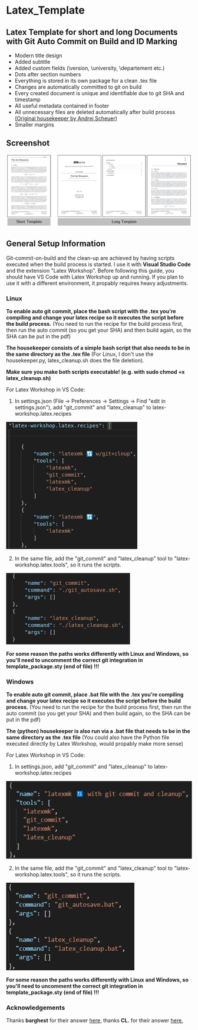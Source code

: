 # Latex_Template
## Latex Template for short and long Documents with Git Auto Commit on Build and ID Marking

* Modern title design
* Added subtitle
* Added custom fields (\version, \university, \departement etc.)
* Dots after section numbers
* Everything is stored in its own package for a clean .tex file
* Changes are automatically committed to git on build
* Every created document is unique and identifiable due to git SHA and timestamp
* All useful metadata contained in footer
* All unnecessary files are deleted automatically after build process [(Original housekeeper by Andrej Scheuer)](https://gitlab.com/Hoziax/latex/-/blob/c0d830c560070cc12519f67887c70b934c7d618d/latex_housekeeper.py)
* Smaller margins 


## Screenshot
![Screenshot](https://github.com/stgloorious/Latex_Template/blob/master/docs/screenshots.png)

## General Setup Information
Git-commit-on-build and the clean-up are achieved by having scripts executed when the build process is started. I use it with **Visual Studio Code** and the extension "Latex Workshop". Before following this guide, you should have VS Code with Latex Workshop up and running. If you plan to use it with a different environment, it propably requires heavy adjustments.

### Linux

**To enable auto git commit, place the bash script with the .tex you're compiling and change your latex recipe so it executes the script before the build process.** 
(You need to run the recipe for the build process first, then run the auto commit (so you get your SHA) and then build again, so the SHA can be put in the pdf)

**The housekeeper consists of a simple bash script that also needs to be in the same directory as the .tex file**
(For Linux, I don't use the housekeeper.py, latex_cleanup.sh does the file deletion).

**Make sure you make both scripts executable! (e.g. with sudo chmod +x latex_cleanup.sh)**

For Latex Workshop in VS Code:
1. In settings.json (File -> Preferences -> Settings -> Find "edit in settings.json"), add "git_commit" and "latex_cleanup" to latex-workshop.latex.recipes

![recipe](https://github.com/stgloorious/Latex_Template/blob/master/docs/recipe_linux.png)

2. In the same file, add the "git_commit" and "latex_cleanup" tool to "latex-workshop.latex.tools", so it runs the scripts. 

![tool](https://github.com/stgloorious/Latex_Template/blob/master/docs/tools_linux.png)

**For some reason the paths works differently with Linux and Windows, so you'll need to uncomment the correct git integration in template_package.sty (end of file) !!!**

### Windows

**To enable auto git commit, place .bat file with the .tex you're compiling and change your latex recipe so it executes the script before the build process.** 
(You need to run the recipe for the build process first, then run the auto commit (so you get your SHA) and then build again, so the SHA can be put in the pdf)

**The (python) housekeeper is also run via a .bat file that needs to be in the same directory as the .tex file**
(You could also have the Python file executed directly by Latex Workshop, would propably make more sense)

For Latex Workshop in VS Code:
1. In settings.json, add "git_commit" and "latex_cleanup" to latex-workshop.latex.recipes

![recipe](https://github.com/stgloorious/Latex_Template/blob/master/docs/recipe_windows.png)

2. In the same file, add the "git_commit" and "latex_cleanup" tool to "latex-workshop.latex.tools", so it runs the scripts. 

![tool](https://github.com/stgloorious/Latex_Template/blob/master/docs/tools_windows.png)

**For some reason the paths works differently with Linux and Windows, so you'll need to uncomment the correct git integration in template_package.sty (end of file) !!!**

### Acknowledgements
Thanks **barghest** for their answer [here,](https://tex.stackexchange.com/questions/261341/using-texstudio-and-git-to-automatically-commit-using-the-current-date)
thanks **CL.** for their answer [here.](https://tex.stackexchange.com/questions/455396/how-to-include-the-current-git-commit-id-and-branch-in-my-document)


